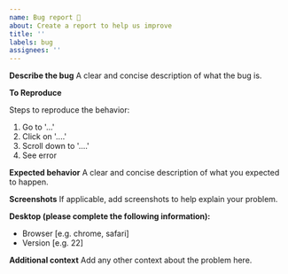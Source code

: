 ```yaml
---
name: Bug report 🐞
about: Create a report to help us improve
title: ''
labels: bug
assignees: ''
---
```

**Describe the bug**
A clear and concise description of what the bug is.

**To Reproduce**

Steps to reproduce the behavior:
1. Go to '...'
2. Click on '....'
3. Scroll down to '....'
4. See error

**Expected behavior**
A clear and concise description of what you expected to happen.

**Screenshots**
If applicable, add screenshots to help explain your problem.

**Desktop (please complete the following information):**
- Browser [e.g. chrome, safari]
- Version [e.g. 22]

**Additional context**
Add any other context about the problem here.